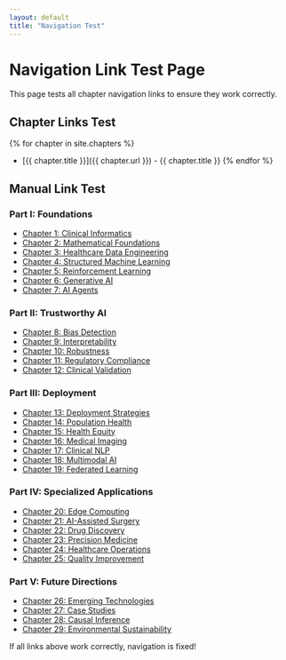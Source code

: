 ```yaml
---
layout: default
title: "Navigation Test"
---
```


# Navigation Link Test Page

This page tests all chapter navigation links to ensure they work correctly.

## Chapter Links Test

{% for chapter in site.chapters %}
- [{{ chapter.title }}]({{ chapter.url }}) - {{ chapter.title }}
{% endfor %}

## Manual Link Test

### Part I: Foundations
- [Chapter 1: Clinical Informatics](chapters/01-clinical-informatics/)
- [Chapter 2: Mathematical Foundations](chapters/02-mathematical-foundations/)
- [Chapter 3: Healthcare Data Engineering](chapters/03-healthcare-data-engineering/)
- [Chapter 4: Structured Machine Learning](chapters/04-structured-ml-clinical/)
- [Chapter 5: Reinforcement Learning](chapters/05-reinforcement-learning-healthcare/)
- [Chapter 6: Generative AI](chapters/06-generative-ai-healthcare/)
- [Chapter 7: AI Agents](chapters/07-ai-agents-healthcare/)

### Part II: Trustworthy AI
- [Chapter 8: Bias Detection](chapters/08-bias-detection-mitigation/)
- [Chapter 9: Interpretability](chapters/09-interpretability-explainability/)
- [Chapter 10: Robustness](chapters/10-robustness-security/)
- [Chapter 11: Regulatory Compliance](chapters/11-regulatory-compliance/)
- [Chapter 12: Clinical Validation](chapters/12-clinical-validation-frameworks/)

### Part III: Deployment
- [Chapter 13: Deployment Strategies](chapters/13-real-world-deployment-strategies/)
- [Chapter 14: Population Health](chapters/14-population-health-ai-systems/)
- [Chapter 15: Health Equity](chapters/15-health-equity-applications/)
- [Chapter 16: Medical Imaging](chapters/16-advanced-medical-imaging-ai/)
- [Chapter 17: Clinical NLP](chapters/17-clinical-nlp-at-scale/)
- [Chapter 18: Multimodal AI](chapters/18-multimodal-ai-systems/)
- [Chapter 19: Federated Learning](chapters/19-federated-learning-healthcare/)

### Part IV: Specialized Applications
- [Chapter 20: Edge Computing](chapters/20-edge-computing-healthcare/)
- [Chapter 21: AI-Assisted Surgery](chapters/21-ai-assisted-surgery-and-robotic-applications/)
- [Chapter 22: Drug Discovery](chapters/22-drug-discovery-and-development-with-ai/)
- [Chapter 23: Precision Medicine](chapters/23-precision-medicine-and-personalized-healthcare/)
- [Chapter 24: Healthcare Operations](chapters/24-healthcare-operations-and-resource-optimization/)
- [Chapter 25: Quality Improvement](chapters/25-quality-improvement-and-patient-safety/)

### Part V: Future Directions
- [Chapter 26: Emerging Technologies](chapters/26-emerging-technologies-and-future-directions/)
- [Chapter 27: Case Studies](chapters/27-case-studies-and-real-world-applications/)
- [Chapter 28: Causal Inference](chapters/28-causal-inference-in-healthcare-ai/)
- [Chapter 29: Environmental Sustainability](chapters/29-environmental-sustainability-in-healthcare-ai/)

If all links above work correctly, navigation is fixed!
